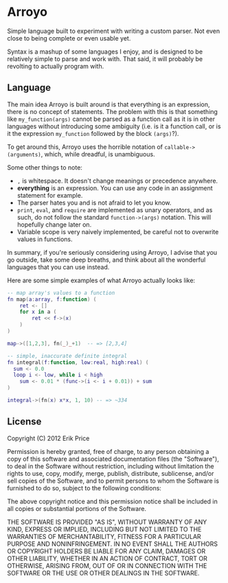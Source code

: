 # Arroyo

Simple language built to experiment with writing a custom
parser. Not even close to being complete or even usable yet.

Syntax is a mashup of some languages I enjoy, and is designed to be
relatively simple to parse and work with. That said, it will probably
be revolting to actually program with.

## Language

The main idea Arroyo is built around is that everything is an expression,
there is no concept of statements. The problem with this is that something
like `my_function(args)` cannot be parsed as a function call as it is in
other languages without introducing some ambiguity (i.e. is it a function call,
or is it the expression `my_function` followed by the block `(args)`?).

To get around this, Arroyo uses the horrible notation of `callable->(arguments)`,
which, while dreadful, is unambiguous.

Some other things to note:

* `,` is whitespace. It doesn't change meanings or precedence anywhere.
* **everything** is an expression. You can use any code in an assignment
statement for example.
* The parser hates you and is not afraid to let you know.
* `print`, `eval`, and `require` are implemented as unary operators, and as such,
do not follow the standard `function->(args)` notation. This will hopefully change
later on.
* Variable scope is very naively implemented, be careful not to overwrite values
in functions.

In summary, if you're seriously considering using Arroyo, I advise that you go
outside, take some deep breaths, and think about all the wonderful languages that
you can use instead.

Here are some simple examples of what Arroyo actually looks like:

```lua
-- map array's values to a function
fn map(a:array, f:function) (
    ret <- []
    for x in a (
        ret << f->(x)
    )
)

map->([1,2,3], fn(_)_+1)  -- => [2,3,4]
```

```lua
-- simple, inaccurate definite integral
fn integral(f:function, low:real, high:real) (
  sum <- 0.0
  loop i <- low, while i < high
    sum <- 0.01 * (func->(i <- i + 0.01)) + sum
)

integral->(fn(x) x*x, 1, 10) -- => ~334
```

## License

Copyright (C) 2012 Erik Price

Permission is hereby granted, free of charge, to any person obtaining
a copy of this software and associated documentation files (the
"Software"), to deal in the Software without restriction, including
without limitation the rights to use, copy, modify, merge, publish,
distribute, sublicense, and/or sell copies of the Software, and to
permit persons to whom the Software is furnished to do so, subject to
the following conditions:

The above copyright notice and this permission notice shall be
included in all copies or substantial portions of the Software.

THE SOFTWARE IS PROVIDED "AS IS", WITHOUT WARRANTY OF ANY KIND,
EXPRESS OR IMPLIED, INCLUDING BUT NOT LIMITED TO THE WARRANTIES OF
MERCHANTABILITY, FITNESS FOR A PARTICULAR PURPOSE AND
NONINFRINGEMENT. IN NO EVENT SHALL THE AUTHORS OR COPYRIGHT HOLDERS BE
LIABLE FOR ANY CLAIM, DAMAGES OR OTHER LIABILITY, WHETHER IN AN ACTION
OF CONTRACT, TORT OR OTHERWISE, ARISING FROM, OUT OF OR IN CONNECTION
WITH THE SOFTWARE OR THE USE OR OTHER DEALINGS IN THE SOFTWARE.
